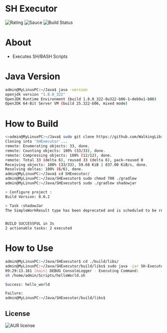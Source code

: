 # SH Executor

![Rating](https://img.shields.io/badge/Rating-0%2F10-red)
![Sauce](https://img.shields.io/badge/100%25-Spaghetti%20Code-orange)
![Build Status](https://img.shields.io/badge/Build-Passing-green)

# About

- Executes SH/BASH Scripts

# Java Version

````bash
admin@MyLinuxPC:~/Java$ java -version
openjdk version "1.8.0_322"
OpenJDK Runtime Environment (build 1.8.0_322-8u322-b06-1~deb9u1-b06)
OpenJDK 64-Bit Server VM (build 25.322-b06, mixed mode)
````

# How to Build

````bash
<>admin@MyLinuxPC:~/Java$ sudo git clone https://github.com/WalkingLibrary/SHExecutor --tags
Cloning into 'SHExecutor'...
remote: Enumerating objects: 33, done.
remote: Counting objects: 100% (33/33), done.
remote: Compressing objects: 100% (12/12), done.
remote: Total 33 (delta 6), reused 33 (delta 6), pack-reused 0
Receiving objects: 100% (33/33), 59.68 KiB | 837.00 KiB/s, done.
Resolving deltas: 100% (6/6), done.
admin@MyLinuxPC:~/Java$ cd SHExecutor/
admin@MyLinuxPC:~/Java/SHExecutor$ sudo chmod 700 ./gradlew
admin@MyLinuxPC:~/Java/SHExecutor$ sudo ./gradlew shadowjar

> Configure project :
Build Version: 0.0.2

> Task :shadowJar
The SimpleWorkResult type has been deprecated and is scheduled to be removed in Gradle 5.0. Please use WorkResults.didWork() instead.


BUILD SUCCESSFUL in 3s
2 actionable tasks: 2 executed
````

# How to Use

````bash
admin@MyLinuxPC:~/Java/SHExecutor$ cd ./build/libs/
admin@MyLinuxPC:~/Java/SHExecutor/build/libs$ sudo java -jar SH-Executor-0.0.2-all.jar "/home/admin/Scripts/helloWorld.sh"
09:29:13.161 [main] DEBUG ConsoleLogger - Executing Command:
sh /home/admin/Scripts/helloWorld.sh

Success: hello_world

Failure:
admin@MyLinuxPC:~/Java/SHExecutor/build/libs$
````

License
----
![AUR license](https://img.shields.io/badge/License-MIT-blue)
